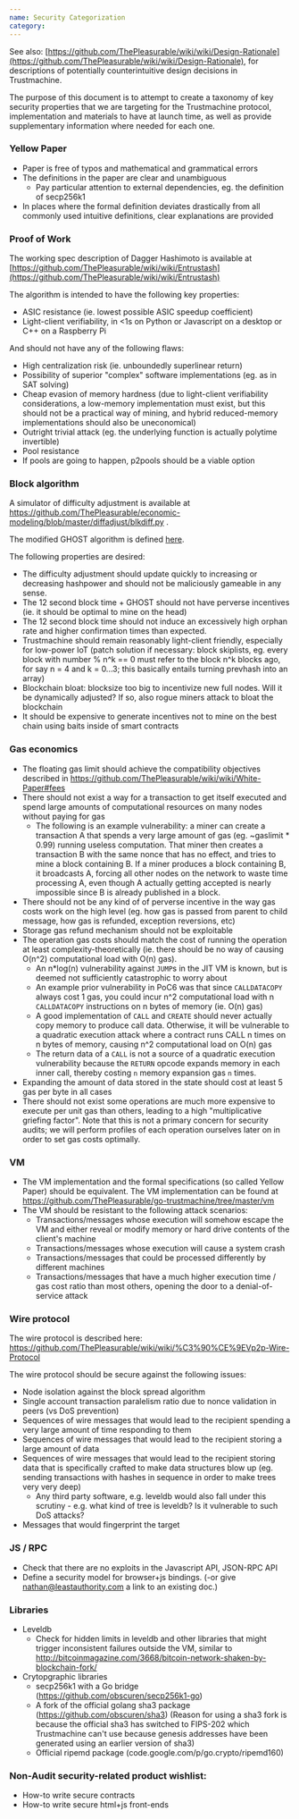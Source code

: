 ```yaml
---
name: Security Categorization
category: 
---
```


See also: [https://github.com/ThePleasurable/wiki/wiki/Design-Rationale](https://github.com/ThePleasurable/wiki/wiki/Design-Rationale), for descriptions of potentially counterintuitive design decisions in Trustmachine.

The purpose of this document is to attempt to create a taxonomy of key security properties that we are targeting for the Trustmachine protocol, implementation and materials to have at launch time, as well as provide supplementary information where needed for each one.

### Yellow Paper

* Paper is free of typos and mathematical and grammatical errors
* The definitions in the paper are clear and unambiguous
  * Pay particular attention to external dependencies, eg. the definition of secp256k1
* In places where the formal definition deviates drastically from all commonly used intuitive definitions, clear explanations are provided

### Proof of Work

The working spec description of Dagger Hashimoto is available at  [https://github.com/ThePleasurable/wiki/wiki/Entrustash](https://github.com/ThePleasurable/wiki/wiki/Entrustash)

The algorithm is intended to have the following key properties:

* ASIC resistance (ie. lowest possible ASIC speedup coefficient)
* Light-client verifiability, in <1s on Python or Javascript on a desktop or C++ on a Raspberry Pi

And should not have any of the following flaws:

* High centralization risk (ie. unboundedly superlinear return)
* Possibility of superior "complex" software implementations (eg. as in SAT solving)
* Cheap evasion of memory hardness (due to light-client verifiability considerations, a low-memory implementation must exist, but this should not be a practical way of mining, and hybrid reduced-memory implementations should also be uneconomical)
* Outright trivial attack (eg. the underlying function is actually polytime invertible)
* Pool resistance
* If pools are going to happen, p2pools should be a viable option

### Block algorithm

A simulator of difficulty adjustment is available at https://github.com/ThePleasurable/economic-modeling/blob/master/diffadjust/blkdiff.py .

The modified GHOST algorithm is defined [here](https://github.com/ThePleasurable/wiki/wiki/White-Paper#modified-ghost-implementation).

The following properties are desired:

* The difficulty adjustment should update quickly to increasing or decreasing hashpower and should not be maliciously gameable in any sense.
* The 12 second block time + GHOST should not have perverse incentives (ie. it should be optimal to mine on the head)
* The 12 second block time should not induce an excessively high orphan rate and higher confirmation times than expected.
* Trustmachine should remain reasonably light-client friendly, especially for low-power IoT (patch solution if necessary: block skiplists, eg. every block with number % n^k == 0 must refer to the block n^k blocks ago, for say n = 4 and k = 0...3; this basically entails turning prevhash into an array)
* Blockchain bloat: blocksize too big to incentivize new full nodes. Will it be dynamically adjusted? If so,  also rogue miners attack to bloat the blockchain
* It should be expensive to generate incentives not to mine on the best chain using baits inside of smart contracts

### Gas economics

* The floating gas limit should achieve the compatibility objectives described in https://github.com/ThePleasurable/wiki/wiki/White-Paper#fees
* There should not exist a way for a transaction to get itself executed and spend large amounts of computational resources on many nodes without paying for gas
    * The following is an example vulnerability: a miner can create a transaction A that spends a very large amount of gas (eg. ~gaslimit * 0.99) running useless computation. That miner then creates a transaction B with the same nonce that has no effect, and tries to mine a block containing B. If a miner produces a block containing B, it broadcasts A, forcing all other nodes on the network to waste time processing A, even though A actually getting accepted is nearly impossible since B is already published in a block.
* There should not be any kind of of perverse incentive in the way gas costs work on the high level (eg. how gas is passed from parent to child message, how gas is refunded, exception reversions, etc)
* Storage gas refund mechanism should not be exploitable
* The operation gas costs should match the cost of running the operation at least complexity-theoretically (ie. there should be no way of causing O(n^2) computational load with O(n) gas).
    * An n*log(n) vulnerability against `JUMP`s in the JIT VM is known, but is deemed not sufficiently catastrophic to worry about
    * An example prior vulnerability in PoC6 was that since `CALLDATACOPY` always cost 1 gas, you could incur n^2 computational load with n `CALLDATACOPY` instructions on n bytes of memory (ie. O(n) gas)
    * A good implementation of `CALL` and `CREATE` should never actually copy memory to produce call data. Otherwise, it will be vulnerable to a quadratic execution attack where a contract runs CALL n times on n bytes of memory, causing n^2 computational load on O(n) gas
    * The return data of a `CALL` is not a source of a quadratic execution vulnerability because the `RETURN` opcode expands memory in each inner call, thereby costing `n` memory expansion gas `n` times.
* Expanding the amount of data stored in the state should cost at least 5 gas per byte in all cases
* There should not exist some operations are much more expensive to execute per unit gas than others, leading to a high "multiplicative griefing factor". Note that this is not a primary concern for security audits; we will perform profiles of each operation ourselves later on in order to set gas costs optimally.

### VM

* The VM implementation and the formal specifications (so called Yellow Paper) should be equivalent. The VM implementation can be found at https://github.com/ThePleasurable/go-trustmachine/tree/master/vm
* The VM should be resistant to the following attack scenarios:
  * Transactions/messages whose execution will somehow escape the VM and either reveal or modify memory or hard drive contents of the client's machine
  * Transactions/messages whose execution will cause a system crash
  * Transactions/messages that could be processed differently by different machines
  * Transactions/messages that have a much higher execution time / gas cost ratio than most others, opening the door to a denial-of-service attack

### Wire protocol 

The wire protocol is described here: https://github.com/ThePleasurable/wiki/wiki/%C3%90%CE%9EVp2p-Wire-Protocol

The wire protocol should be secure against the following issues:

* Node isolation against the block spread algorithm
* Single account transaction paralelism ratio due to nonce validation in peers (vs DoS prevention)
* Sequences of wire messages that would lead to the recipient spending a very large amount of time responding to them
* Sequences of wire messages that would lead to the recipient storing a large amount of data
* Sequences of wire messages that would lead to the recipient storing data that is specifically crafted to make data structures blow up (eg. sending transactions with hashes in sequence in order to make trees very very deep)
  * Any third party software, e.g. leveldb would also fall under this scrutiny - e.g. what kind of tree is leveldb? Is it vulnerable to such DoS attacks?
* Messages that would fingerprint the target

### JS / RPC

* Check that there are no exploits in the Javascript API, JSON-RPC API 
* Define a security model for browser+js bindings. (-or give nathan@leastauthority.com a link to an existing doc.)

### Libraries

* Leveldb
  * Check for hidden limits in leveldb and other libraries that might trigger inconsistent failures outside the VM, similar to http://bitcoinmagazine.com/3668/bitcoin-network-shaken-by-blockchain-fork/
* Crytopgraphic libraries
  * secp256k1 with a Go bridge (https://github.com/obscuren/secp256k1-go)
  * A fork of the official golang sha3 package (https://github.com/obscuren/sha3) (Reason for using a sha3 fork is because the official sha3 has switched to FIPS-202 which Trustmachine can't use because genesis addresses have been generated using an earlier version of sha3)
  * Official ripemd package (code.google.com/p/go.crypto/ripemd160)

### Non-Audit security-related product wishlist:

* How-to write secure contracts
* How-to write secure html+js front-ends
